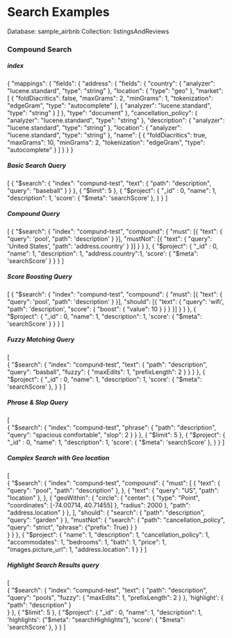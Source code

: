 # Search Examples

Database: sample_airbnb
Collection: listingsAndReviews

### Compound Search

##### index

{
  "mappings": {
    "fields": {
      "address": {
        "fields": {
          "country": {
            "analyzer": "lucene.standard",
            "type": "string"
          },
          "location": {
            "type": "geo"
          },
          "market": [
            {
              "foldDiacritics": false,
              "maxGrams": 2,
              "minGrams": 1,
              "tokenization": "edgeGram",
              "type": "autocomplete"
            },
            {
              "analyzer": "lucene.standard",
              "type": "string"
            }
          ]
        },
        "type": "document"
      },
      "cancellation_policy": {
        "analyzer": "lucene.standard",
        "type": "string"
      },
      "description": {
        "analyzer": "lucene.standard",
        "type": "string"
      },
      "location": {
        "analyzer": "lucene.standard",
        "type": "string"
      },
      "name": [
        {
          "foldDiacritics": true,
          "maxGrams": 10,
          "minGrams": 2,
          "tokenization": "edgeGram",
          "type": "autocomplete"
        }
      ]
    }
  }
}

##### Basic Search Query
[
  {
    "$search": {
      "index": "compund-test",
      "text": {
        "path": "description",
        "query": "baseball"
      }
    }
  },
  {
    "$limit": 5
  },
  {
    "$project": {
      "_id" : 0,
      "name": 1,
      "description": 1,
      'score': { "$meta": 'searchScore' },
    }
  }
]

##### Compound Query
[
  {
    "$search": {
      "index": "compund-test",
      "compound": {
          "must": [{
            "text": {
              "query": 'pool',
              "path": 'description'
            }
          }],
          "mustNot": [{
            "text": {
              "query": 'United States',
              "path": 'address.country'
            }
          }]
        }
      }
  },
  {
    "$project": {
      "_id" : 0,
      "name": 1,
      "description": 1,
      "address.country":1,
      'score': {
        "$meta": 'searchScore'
      }
    }
  }
]

##### Score Boosting Query
[
  {
    "$search": {
      "index": "compund-test",
      "compound": {
        "must": [{
          "text": {
            "query": 'pool',
            "path": 'description'
          }
        }],
        "should": [{
          "text": {
            "query": 'wifi',
            "path": 'description',
            "score": { "boost": { "value": 10 } }
          }
        }]
      }
    }
  },
  {
    "$project": {
      "_id" : 0,
      "name": 1,
      "description": 1,
      'score': {
        "$meta": 'searchScore'
      }
    }
  }
]


##### Fuzzy Matching Query
[  
  {
    "$search": {
      "index": "compund-test",
      "text": {
        "path": "description",
        "query": "basball",
        "fuzzy": { "maxEdits": 1, "prefixLength": 2 }
      }
    }
  },
  {
    "$project": {
      "_id" : 0,
      "name": 1,
      "description": 1,
      'score': { "$meta": 'searchScore' },
    }
  }
]


##### Phrase & Slop Query
[  
  {
    "$search": {
      "index": "compund-test",
      "phrase": {
        "path": "description",
        "query": "spacious comfortable",
        "slop": 2
      }
    }
  },
  {
    "$limit": 5
  },
  {
    "$project": {
      "_id" : 0,
      "name": 1,
      "description": 1,
      'score': { "$meta": 'searchScore' },
    }
  }
]


##### Complex Search with Geo location
[  
  {
    "$search": {
      "index": "compund-test",
      "compound": {
        "must": [
          {
            "text": {
              "query": "pool",
              "path": "description"
            },
          },
          {
            "text": {
              "query": "US",
              "path": "location"
            },
          },
          {
            "geoWithin": {
              "circle": {
                "center": {
                  "type": "Point",
                  "coordinates": [-74.00714, 40.71455]
                },
                "radius": 2000
              },
              "path": "address.location"
            }
          },
        ],
        "should": {
          "search": {
            "path": "description",
            "query": "garden"
          }
        },
        "mustNot": {
          "search": {
            "path": "cancellation_policy",
            "query": "strict",
            "phrase": {"prefix": True}
          }
        }                
      }
    }
  },
  {
    "$project": {
      "name": 1,
      "description": 1,
      "cancellation_policy": 1,
      "accommodates": 1,
      "bedrooms": 1,
      "bath": 1,
      "price": 1,
      "images.picture_url": 1,
      "address.location": 1
    }
  }
]


##### Highlight Search Results query
[  
  {
    "$search": {
      "index": "compund-test",
      "text": {
        "path": "description",
        "query": "pools",
        "fuzzy": { "maxEdits": 1, "prefixLength": 2 }
      },
      'highlight': { "path": "description" }        
    }
  },
  {
    "$limit": 5
  },
  {
    "$project": {
      "_id" : 0,
      "name": 1,
      "description": 1,
      'highlights': {"$meta": "searchHighlights"},
      'score': { "$meta": 'searchScore' },
    }
  }
]
